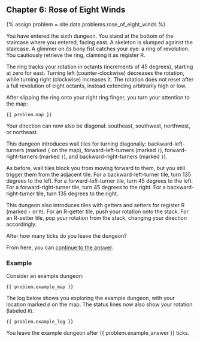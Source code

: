## Chapter 6: Rose of Eight Winds

{% assign problem = site.data.problems.rose_of_eight_winds %}

You have entered the sixth dungeon. You stand at the bottom of the staircase where you entered, facing east. A skeleton is slumped against the staircase. A glimmer on its bony fist catches your eye: a ring of revolution. You cautiously retrieve the ring, claiming it as register R.

The ring tracks your rotation in octants (increments of 45 degrees), starting at zero for east. Turning left (counter-clockwise) decreases the rotation, while turning right (clockwise) increases it. The rotation does not reset after a full revolution of eight octants, instead extending arbitrarily high or low.

After slipping the ring onto your right ring finger, you turn your attention to the map:

```
{{ problem.map }}
```

Your direction can now also be diagonal: southeast, southwest, northwest, or northeast.

This dungeon introduces wall tiles for turning diagonally: backward-left-turners (marked `{` on the map), forward-left-turners (marked `(`), forward-right-turners (marked `)`), and backward-right-turners (marked `}`).

As before, wall tiles block you from moving forward to them, but you still trigger them from the adjacent tile. For a backward-left-turner tile, turn 135 degrees to the left. For a forward-left-turner tile, turn 45 degrees to the left. For a forward-right-turner tile, turn 45 degrees to the right. For a backward-right-turner tile, turn 135 degrees to the right.

This dungeon also introduces tiles with getters and setters for register R (marked `r` or `R`). For an R-getter tile, push your rotation onto the stack. For an R-setter tile, pop your rotation from the stack, changing your direction accordingly.

After how many ticks do you leave the dungeon?

From here, you can [continue to the answer](../../answers/chapters/06/rose-of-eight-winds.md).


### Example

Consider an example dungeon:

```
{{ problem.example_map }}
```

The log below shows you exploring the example dungeon, with your location marked `@` on the map. The status lines now also show your rotation (labeled `R`).

```
{{ problem.example_log }}
```

You leave the example dungeon after {{ problem.example_answer }} ticks.
